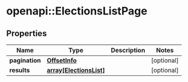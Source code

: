 # openapi::ElectionsListPage


## Properties
Name | Type | Description | Notes
------------ | ------------- | ------------- | -------------
**pagination** | [**OffsetInfo**](OffsetInfo.md) |  | [optional] 
**results** | [**array[ElectionsList]**](ElectionsList.md) |  | [optional] 


